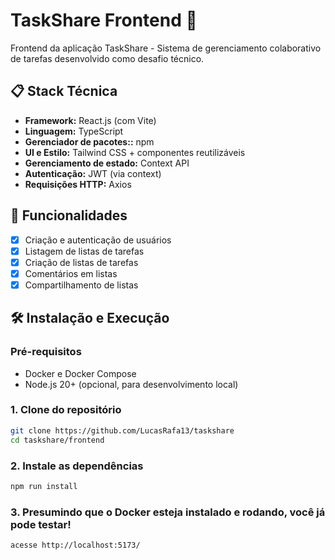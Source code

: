 # TaskShare Frontend 🎯

Frontend da aplicação TaskShare - Sistema de gerenciamento colaborativo de tarefas desenvolvido como desafio técnico.

## 📋 Stack Técnica

- **Framework:** React.js (com Vite)
- **Linguagem:** TypeScript
- **Gerenciador de pacotes::** npm
- **UI e Estilo:** Tailwind CSS + componentes reutilizáveis
- **Gerenciamento de estado:** Context API
- **Autenticação:** JWT (via context)
- **Requisições HTTP:** Axios

## 🚀 Funcionalidades

- [x] Criação e autenticação de usuários
- [x] Listagem de listas de tarefas
- [x] Criação de listas de tarefas
- [x] Comentários em listas
- [x] Compartilhamento de listas

## 🛠️ Instalação e Execução

### Pré-requisitos

- Docker e Docker Compose
- Node.js 20+ (opcional, para desenvolvimento local)

### 1. Clone do repositório

```bash
git clone https://github.com/LucasRafa13/taskshare
cd taskshare/frontend
```

### 2. Instale as dependências

```bash
npm run install
```

### 3. Presumindo que o Docker esteja instalado e rodando, você já pode testar!

```bash
acesse http://localhost:5173/
```
